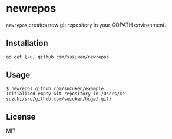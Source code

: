 # newrepos

`newrepos` creates new git repository in your GOPATH environment.

## Installation

	go get [-u] github.com/suzuken/newrepos

## Usage

	$ newrepos github.com/suzuken/example
	Initialized empty Git repository in /Users/ke-suzuki/src/github.com/suzuken/hoge/.git/

## License

MIT
